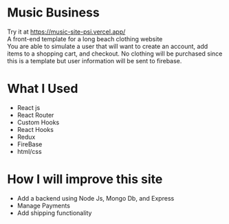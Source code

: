 # Music Business
Try it at https://music-site-psi.vercel.app/<br /> A front-end template for a long beach clothing website  <br /> You are able to simulate a user that will want to create an account, add items to a shopping cart, and checkout. No clothing will be purchased since this is a template but user information will be sent to firebase.

# What I Used
* React js
* React Router
* Custom Hooks
* React Hooks
* Redux
* FireBase
* html/css

# How I will improve this site
* Add a backend using Node Js, Mongo Db, and Express
* Manage Payments
* Add shipping functionality

